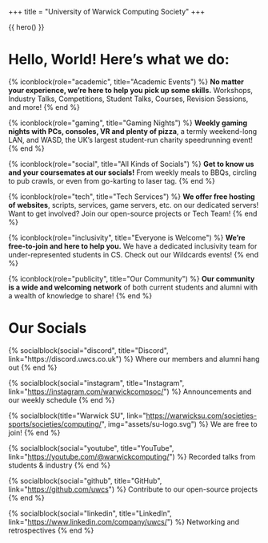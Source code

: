 +++
title = "University of Warwick Computing Society"
+++

{{ hero() }}

<!-- Unfortunately, Zola doesn't allow nested shortcodes -->
<!-- This is expanding the blue.html shortcode -->
<div class="blue w-100 vstack align-items-center bg-primary text-white"  data-bs-theme="dark">

<h1>Hello, World! Here’s what we do:</h1>

<div id="info" class="w-100 d-flex flex-wrap justify-content-center">

{% iconblock(role="academic", title="Academic Events") %}
**No matter your experience, we’re here to help you pick up some skills.** Workshops, Industry Talks, Competitions, Student Talks, Courses, Revision Sessions, and more!
{% end %}
      
{% iconblock(role="gaming", title="Gaming Nights") %}
**Weekly gaming nights with PCs, consoles, VR and plenty of pizza**, a termly weekend-long LAN, and WASD, the UK’s largest student-run charity speedrunning event!
{% end %}

{% iconblock(role="social", title="All Kinds of Socials") %}
**Get to know us and your coursemates at our socials!** From weekly meals to BBQs, circling to pub crawls, or even from go-karting to laser tag.
{% end %}
      
{% iconblock(role="tech", title="Tech Services") %}
**We offer free hosting of websites**, scripts, services, game servers, etc. on our dedicated servers! Want to get involved? Join our open-source projects or Tech Team!
{% end %}

{% iconblock(role="inclusivity", title="Everyone is Welcome") %}
**We’re free-to-join and here to help you.** We have a dedicated inclusivity team for under-represented students in CS. Check out our Wildcards events!
{% end %}
      
{% iconblock(role="publicity", title="Our Community") %}
**Our community is a wide and welcoming network** of both current students and alumni with a wealth of knowledge to share!
{% end %}

</div>
</div>


<div class="w-100 vstack align-items-center my-5 pt-5">
<h1>Our Socials</h1>

<div id="socials" class="mb-5 col-md-10 gap-3 row row-cols-3  justify-content-evenly mx-4">
{% socialblock(social="discord", title="Discord", link="https://discord.uwcs.co.uk") %}
Where our members and alumni hang out
{% end %}

{% socialblock(social="instagram", title="Instagram", link="https://instagram.com/warwickcompsoc/") %}
Announcements and our weekly schedule
{% end %}

{% socialblock(title="Warwick SU", link="https://warwicksu.com/societies-sports/societies/computing/", img="assets/su-logo.svg") %}
We are free to join!
{% end %}

{% socialblock(social="youtube", title="YouTube", link="https://youtube.com/@warwickcomputing/") %}
Recorded talks from students & industry
{% end %}

{% socialblock(social="github", title="GitHub", link="https://github.com/uwcs") %}
Contribute to our open-source projects
{% end %}

{% socialblock(social="linkedin", title="LinkedIn", link="https://www.linkedin.com/company/uwcs/") %}
Networking and retrospectives
{% end %}

</div>
</div>
